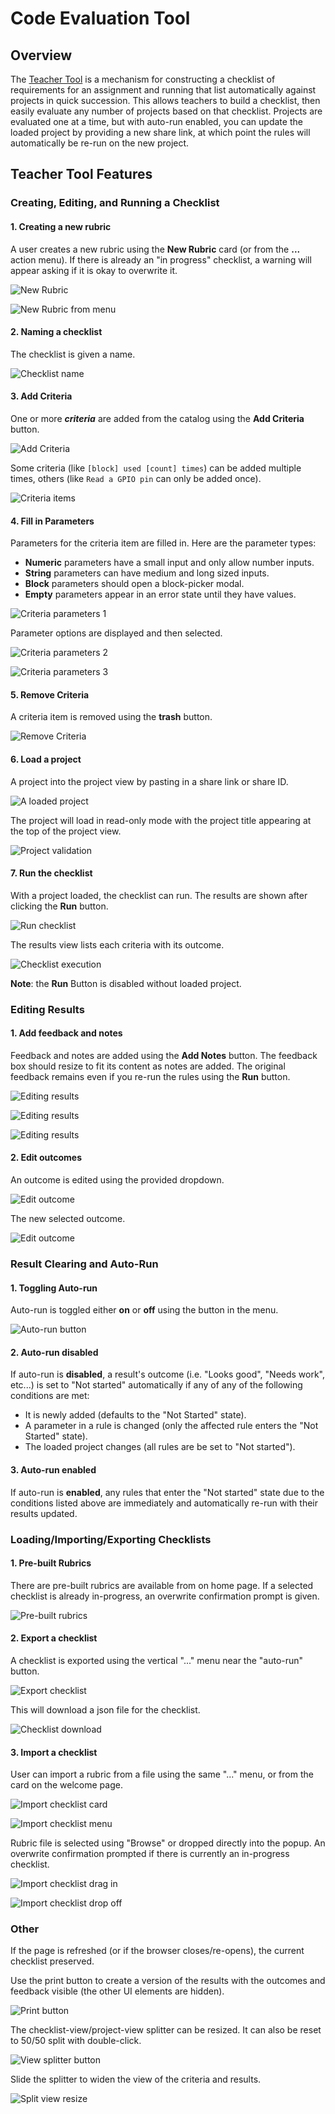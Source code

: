 # Code Evaluation Tool

## Overview

The [Teacher Tool]( https://microbit.makecode.com/beta--eval) is a mechanism for constructing a checklist of requirements for an assignment and running that list automatically against projects in quick succession. This allows teachers to build a checklist, then easily evaluate any number of projects based on that checklist. Projects are evaluated one at a time, but with auto-run enabled, you can update the loaded project by providing a new share link, at which point the rules will automatically be re-run on the new project.

## Teacher Tool Features

### Creating, Editing, and Running a Checklist

#### 1. Creating a new rubric

A user creates a new rubric using the **New Rubric** card (or from the **...** action menu). If there is already an "in progress" checklist, a warning will appear asking if it is okay to overwrite it.

![New Rubric](/static/teachertool/new-rubric.png)

![New Rubric from menu](/static/teachertool/new-rubric-from-menu.png)

#### 2. Naming a checklist

The checklist is given a name.

![Checklist name](/static/teachertool/checklist-name.png)

#### 3. Add Criteria

One or more **_criteria_** are added from the catalog using the **Add Criteria** button.
      
![Add Criteria](/static/teachertool/add-criteria.png)

Some criteria (like `[block] used [count] times`) can be added multiple times, others (like `Read a GPIO pin` can only be added once).

![Criteria items](/static/teachertool/criteria-items.png)

#### 4. Fill in Parameters

Parameters for the criteria item are filled in. Here are the parameter types:

- **Numeric** parameters have a small input and only allow number inputs.
- **String** parameters can have medium and long sized inputs.
- **Block** parameters should open a block-picker modal.
- **Empty** parameters appear in an error state until they have values.
      
![Criteria parameters 1](/static/teachertool/parameters-1.png)

Parameter options are displayed and then selected.

![Criteria parameters 2](/static/teachertool/parameters-2.png)
      
![Criteria parameters 3](/static/teachertool/parameters-3.png)

#### 5. Remove Criteria

A criteria item is removed using the **trash** button.

![Remove Criteria](/static/teachertool/remove-criteria.png)

#### 6. Load a project

A project into the project view by pasting in a share link or share ID.

![A loaded project](/static/teachertool/loaded-project.png)

The project will load in read-only mode with the project title appearing at the top of the project view.
   
![Project validation](/static/teachertool/validate-me.png)
      
#### 7. Run the checklist

With a project loaded, the checklist can run. The results are shown after clicking the **Run** button.

![Run checklist](/static/teachertool/run-checklist-button.png)

The results view lists each criteria with its outcome.

![Checklist execution](/static/teachertool/checklist-execution.png)

**Note**: the **Run** Button is disabled without loaded project.

### Editing Results

#### 1. Add feedback and notes

Feedback and notes are added using the **Add Notes** button. The feedback box should resize to fit its content as notes are added. The original feedback remains even if you re-run the rules using the **Run** button.

![Editing results](/static/teachertool/editing-results-1.png)

![Editing results](/static/teachertool/editing-results-2.png)

![Editing results](/static/teachertool/editing-results-3.png)

#### 2. Edit outcomes

An outcome is edited using the provided dropdown.
      
![Edit outcome](/static/teachertool/edit-outcome-1.png)

The new selected outcome.

![Edit outcome](/static/teachertool/edit-outcome-2.png)
      
### Result Clearing and Auto-Run

#### 1. Toggling Auto-run

Auto-run is toggled either **on** or **off** using the button in the menu.
      
![Auto-run button](/static/teachertool/autorun-button.png)

#### 2. Auto-run disabled

If auto-run is **disabled**, a result's outcome (i.e. "Looks good", "Needs work", etc...) is set to "Not started" automatically if any of any of the following conditions are met:
   
- It is newly added (defaults to the "Not Started" state).
- A parameter in a rule is changed (only the affected rule enters the "Not Started" state).
- The loaded project changes (all rules are be set to "Not started").

#### 3. Auto-run enabled

If auto-run is **enabled**, any rules that enter the "Not started" state due to the conditions listed above are immediately and automatically re-run with their results updated.

### Loading/Importing/Exporting Checklists

#### 1. Pre-built Rubrics

There are pre-built rubrics are available from on home page. If a selected checklist is already in-progress, an overwrite confirmation prompt is given.
      
![Pre-built rubrics](/static/teachertool/prebuilt-rubrics.png)
      
#### 2. Export a checklist

A checklist is exported using the vertical "..." menu near the "auto-run" button.

![Export checklist](/static/teachertool/export-checklist.png)

This will download a json file for the checklist.

![Checklist download](/static/teachertool/checklist-download.png)

#### 3. Import a checklist

User can import a rubric from a file using the same "..." menu, or from the card on the welcome page.

![Import checklist card](/static/teachertool/import-checklist-card.png)

![Import checklist menu](/static/teachertool/import-checklist-menu.png)

Rubric file is selected using "Browse" or dropped directly into the popup. An overwrite confirmation prompted if there is currently an in-progress checklist.

![Import checklist drag in](/static/teachertool/import-checklist-dragdrop-1.png)

![Import checklist drop off](/static/teachertool/import-checklist-dragdrop-2.png)
      
### Other

If the page is refreshed (or if the browser closes/re-opens), the current checklist preserved.

Use the print button to create a version of the results with the outcomes and feedback visible (the other UI elements are hidden).
      
![Print button](/static/teachertool/print-button.png)

The checklist-view/project-view splitter can be resized. It can also be reset to 50/50 split with double-click.

![View splitter button](/static/teachertool/view-splitter.png)

Slide the splitter to widen the view of the criteria and results.

![Split view resize](/static/teachertool/split-resize.png)
